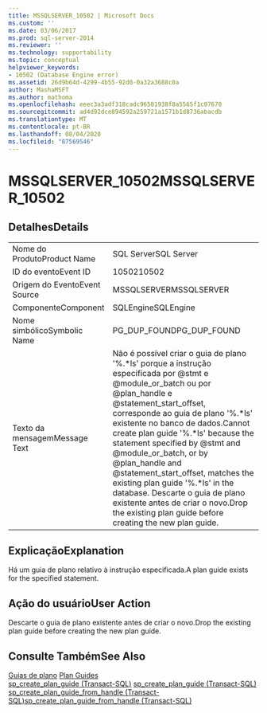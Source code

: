 ```yaml
---
title: MSSQLSERVER_10502 | Microsoft Docs
ms.custom: ''
ms.date: 03/06/2017
ms.prod: sql-server-2014
ms.reviewer: ''
ms.technology: supportability
ms.topic: conceptual
helpviewer_keywords:
- 10502 (Database Engine error)
ms.assetid: 26d9b64d-4299-4b55-92d0-0a32a3688c0a
author: MashaMSFT
ms.author: mathoma
ms.openlocfilehash: eeec3a3adf318cadc96501938f8a5565f1c07670
ms.sourcegitcommit: ad4d92dce894592a259721a1571b1d8736abacdb
ms.translationtype: MT
ms.contentlocale: pt-BR
ms.lasthandoff: 08/04/2020
ms.locfileid: "87569546"
---
```

# <a name="mssqlserver_10502"></a><span data-ttu-id="2af31-102">MSSQLSERVER_10502</span><span class="sxs-lookup"><span data-stu-id="2af31-102">MSSQLSERVER_10502</span></span>
    
## <a name="details"></a><span data-ttu-id="2af31-103">Detalhes</span><span class="sxs-lookup"><span data-stu-id="2af31-103">Details</span></span>  
  
|||  
|-|-|  
|<span data-ttu-id="2af31-104">Nome do Produto</span><span class="sxs-lookup"><span data-stu-id="2af31-104">Product Name</span></span>|<span data-ttu-id="2af31-105">SQL Server</span><span class="sxs-lookup"><span data-stu-id="2af31-105">SQL Server</span></span>|  
|<span data-ttu-id="2af31-106">ID do evento</span><span class="sxs-lookup"><span data-stu-id="2af31-106">Event ID</span></span>|<span data-ttu-id="2af31-107">10502</span><span class="sxs-lookup"><span data-stu-id="2af31-107">10502</span></span>|  
|<span data-ttu-id="2af31-108">Origem do Evento</span><span class="sxs-lookup"><span data-stu-id="2af31-108">Event Source</span></span>|<span data-ttu-id="2af31-109">MSSQLSERVER</span><span class="sxs-lookup"><span data-stu-id="2af31-109">MSSQLSERVER</span></span>|  
|<span data-ttu-id="2af31-110">Componente</span><span class="sxs-lookup"><span data-stu-id="2af31-110">Component</span></span>|<span data-ttu-id="2af31-111">SQLEngine</span><span class="sxs-lookup"><span data-stu-id="2af31-111">SQLEngine</span></span>|  
|<span data-ttu-id="2af31-112">Nome simbólico</span><span class="sxs-lookup"><span data-stu-id="2af31-112">Symbolic Name</span></span>|<span data-ttu-id="2af31-113">PG_DUP_FOUND</span><span class="sxs-lookup"><span data-stu-id="2af31-113">PG_DUP_FOUND</span></span>|  
|<span data-ttu-id="2af31-114">Texto da mensagem</span><span class="sxs-lookup"><span data-stu-id="2af31-114">Message Text</span></span>|<span data-ttu-id="2af31-115">Não é possível criar o guia de plano '%.\*ls' porque a instrução especificada por @stmt e @module_or_batch ou por @plan_handle e @statement_start_offset, corresponde ao guia de plano '%.\*ls' existente no banco de dados.</span><span class="sxs-lookup"><span data-stu-id="2af31-115">Cannot create plan guide '%.\*ls' because the statement specified by @stmt and @module_or_batch, or by @plan_handle and @statement_start_offset, matches the existing plan guide '%.\*ls' in the database.</span></span> <span data-ttu-id="2af31-116">Descarte o guia de plano existente antes de criar o novo.</span><span class="sxs-lookup"><span data-stu-id="2af31-116">Drop the existing plan guide before creating the new plan guide.</span></span>|  
  
## <a name="explanation"></a><span data-ttu-id="2af31-117">Explicação</span><span class="sxs-lookup"><span data-stu-id="2af31-117">Explanation</span></span>  
 <span data-ttu-id="2af31-118">Há um guia de plano relativo à instrução especificada.</span><span class="sxs-lookup"><span data-stu-id="2af31-118">A plan guide exists for the specified statement.</span></span>  
  
## <a name="user-action"></a><span data-ttu-id="2af31-119">Ação do usuário</span><span class="sxs-lookup"><span data-stu-id="2af31-119">User Action</span></span>  
 <span data-ttu-id="2af31-120">Descarte o guia de plano existente antes de criar o novo.</span><span class="sxs-lookup"><span data-stu-id="2af31-120">Drop the existing plan guide before creating the new plan guide.</span></span>  
  
## <a name="see-also"></a><span data-ttu-id="2af31-121">Consulte Também</span><span class="sxs-lookup"><span data-stu-id="2af31-121">See Also</span></span>  
 <span data-ttu-id="2af31-122">[Guias de plano](../performance/plan-guides.md) </span><span class="sxs-lookup"><span data-stu-id="2af31-122">[Plan Guides](../performance/plan-guides.md) </span></span>  
 <span data-ttu-id="2af31-123">[sp_create_plan_guide &#40;Transact-SQL&#41;](/sql/relational-databases/system-stored-procedures/sp-create-plan-guide-transact-sql) </span><span class="sxs-lookup"><span data-stu-id="2af31-123">[sp_create_plan_guide &#40;Transact-SQL&#41;](/sql/relational-databases/system-stored-procedures/sp-create-plan-guide-transact-sql) </span></span>  
 [<span data-ttu-id="2af31-124">sp_create_plan_guide_from_handle &#40;Transact-SQL&#41;</span><span class="sxs-lookup"><span data-stu-id="2af31-124">sp_create_plan_guide_from_handle &#40;Transact-SQL&#41;</span></span>](/sql/relational-databases/system-stored-procedures/sp-create-plan-guide-from-handle-transact-sql)  
  
  
